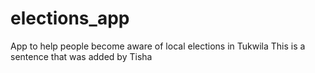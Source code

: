 # elections_app
App to help people become aware of local elections in Tukwila
This is a sentence that was added by Tisha

